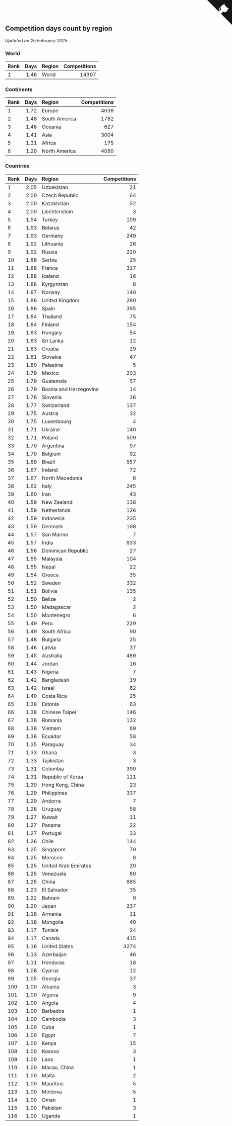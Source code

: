 ## Competition days count by region

*Updated on 25 February 2025*


### World

| Rank | Days | Region | Competitions |
| :--- | ---: | :--- | ---: |
| 1 | 1.46 | World | 14307 |

### Continents

| Rank | Days | Region | Competitions |
| :--- | ---: | :--- | ---: |
| 1 | 1.72 | Europe | 4639 |
| 2 | 1.48 | South America | 1782 |
| 3 | 1.48 | Oceania | 627 |
| 4 | 1.41 | Asia | 3004 |
| 5 | 1.31 | Africa | 175 |
| 6 | 1.20 | North America | 4080 |

### Countries

| Rank | Days | Region | Competitions |
| :--- | ---: | :--- | ---: |
| 1 | 2.05 | Uzbekistan | 21 |
| 2 | 2.00 | Czech Republic | 64 |
| 3 | 2.00 | Kazakhstan | 52 |
| 4 | 2.00 | Liechtenstein | 3 |
| 5 | 1.94 | Turkey | 109 |
| 6 | 1.93 | Belarus | 42 |
| 7 | 1.93 | Germany | 249 |
| 8 | 1.92 | Lithuania | 26 |
| 9 | 1.92 | Russia | 220 |
| 10 | 1.88 | Serbia | 25 |
| 11 | 1.88 | France | 317 |
| 12 | 1.88 | Iceland | 16 |
| 13 | 1.88 | Kyrgyzstan | 8 |
| 14 | 1.87 | Norway | 140 |
| 15 | 1.86 | United Kingdom | 280 |
| 16 | 1.86 | Spain | 395 |
| 17 | 1.84 | Thailand | 75 |
| 18 | 1.84 | Finland | 154 |
| 19 | 1.83 | Hungary | 54 |
| 20 | 1.83 | Sri Lanka | 12 |
| 21 | 1.83 | Croatia | 29 |
| 22 | 1.81 | Slovakia | 47 |
| 23 | 1.80 | Palestine | 5 |
| 24 | 1.79 | Mexico | 203 |
| 25 | 1.79 | Guatemala | 57 |
| 26 | 1.79 | Bosnia and Herzegovina | 14 |
| 27 | 1.78 | Slovenia | 36 |
| 28 | 1.77 | Switzerland | 137 |
| 29 | 1.75 | Austria | 32 |
| 30 | 1.75 | Luxembourg | 4 |
| 31 | 1.71 | Ukraine | 140 |
| 32 | 1.71 | Poland | 509 |
| 33 | 1.70 | Argentina | 97 |
| 34 | 1.70 | Belgium | 92 |
| 35 | 1.69 | Brazil | 557 |
| 36 | 1.67 | Ireland | 72 |
| 37 | 1.67 | North Macedonia | 6 |
| 38 | 1.62 | Italy | 245 |
| 39 | 1.60 | Iran | 43 |
| 40 | 1.59 | New Zealand | 138 |
| 41 | 1.59 | Netherlands | 126 |
| 42 | 1.59 | Indonesia | 235 |
| 43 | 1.59 | Denmark | 198 |
| 44 | 1.57 | San Marino | 7 |
| 45 | 1.57 | India | 633 |
| 46 | 1.56 | Dominican Republic | 27 |
| 47 | 1.55 | Malaysia | 104 |
| 48 | 1.55 | Nepal | 22 |
| 49 | 1.54 | Greece | 35 |
| 50 | 1.52 | Sweden | 332 |
| 51 | 1.51 | Bolivia | 135 |
| 52 | 1.50 | Belize | 2 |
| 53 | 1.50 | Madagascar | 2 |
| 54 | 1.50 | Montenegro | 6 |
| 55 | 1.49 | Peru | 229 |
| 56 | 1.49 | South Africa | 90 |
| 57 | 1.48 | Bulgaria | 25 |
| 58 | 1.46 | Latvia | 37 |
| 59 | 1.45 | Australia | 489 |
| 60 | 1.44 | Jordan | 16 |
| 61 | 1.43 | Nigeria | 7 |
| 62 | 1.42 | Bangladesh | 19 |
| 63 | 1.42 | Israel | 62 |
| 64 | 1.40 | Costa Rica | 25 |
| 65 | 1.38 | Estonia | 63 |
| 66 | 1.38 | Chinese Taipei | 146 |
| 67 | 1.36 | Romania | 132 |
| 68 | 1.36 | Vietnam | 69 |
| 69 | 1.36 | Ecuador | 58 |
| 70 | 1.35 | Paraguay | 34 |
| 71 | 1.33 | Ghana | 3 |
| 72 | 1.33 | Tajikistan | 3 |
| 73 | 1.31 | Colombia | 390 |
| 74 | 1.31 | Republic of Korea | 111 |
| 75 | 1.30 | Hong Kong, China | 23 |
| 76 | 1.29 | Philippines | 337 |
| 77 | 1.29 | Andorra | 7 |
| 78 | 1.28 | Uruguay | 58 |
| 79 | 1.27 | Kuwait | 11 |
| 80 | 1.27 | Panama | 22 |
| 81 | 1.27 | Portugal | 33 |
| 82 | 1.26 | Chile | 144 |
| 83 | 1.25 | Singapore | 79 |
| 84 | 1.25 | Morocco | 8 |
| 85 | 1.25 | United Arab Emirates | 20 |
| 86 | 1.25 | Venezuela | 80 |
| 87 | 1.25 | China | 665 |
| 88 | 1.23 | El Salvador | 35 |
| 89 | 1.22 | Bahrain | 9 |
| 90 | 1.20 | Japan | 237 |
| 91 | 1.18 | Armenia | 11 |
| 92 | 1.18 | Mongolia | 40 |
| 93 | 1.17 | Tunisia | 24 |
| 94 | 1.17 | Canada | 415 |
| 95 | 1.16 | United States | 3274 |
| 96 | 1.13 | Azerbaijan | 46 |
| 97 | 1.11 | Honduras | 18 |
| 98 | 1.08 | Cyprus | 12 |
| 99 | 1.05 | Georgia | 37 |
| 100 | 1.00 | Albania | 3 |
| 101 | 1.00 | Algeria | 9 |
| 102 | 1.00 | Angola | 4 |
| 103 | 1.00 | Barbados | 1 |
| 104 | 1.00 | Cambodia | 3 |
| 105 | 1.00 | Cuba | 1 |
| 106 | 1.00 | Egypt | 7 |
| 107 | 1.00 | Kenya | 15 |
| 108 | 1.00 | Kosovo | 3 |
| 109 | 1.00 | Laos | 1 |
| 110 | 1.00 | Macau, China | 1 |
| 111 | 1.00 | Malta | 2 |
| 112 | 1.00 | Mauritius | 5 |
| 113 | 1.00 | Moldova | 5 |
| 114 | 1.00 | Oman | 1 |
| 115 | 1.00 | Pakistan | 3 |
| 116 | 1.00 | Uganda | 1 |


<a href="https://github.com/JustinTimeCuber/wca_statistics" class="github-corner" aria-label="View source on Github"><svg width="80" height="80" viewBox="0 0 250 250" style="fill:#151513; color:#fff; position: absolute; top: 0; border: 0; right: 0;" aria-hidden="true"><path d="M0,0 L115,115 L130,115 L142,142 L250,250 L250,0 Z"></path><path d="M128.3,109.0 C113.8,99.7 119.0,89.6 119.0,89.6 C122.0,82.7 120.5,78.6 120.5,78.6 C119.2,72.0 123.4,76.3 123.4,76.3 C127.3,80.9 125.5,87.3 125.5,87.3 C122.9,97.6 130.6,101.9 134.4,103.2" fill="currentColor" style="transform-origin: 130px 106px;" class="octo-arm"></path><path d="M115.0,115.0 C114.9,115.1 118.7,116.5 119.8,115.4 L133.7,101.6 C136.9,99.2 139.9,98.4 142.2,98.6 C133.8,88.0 127.5,74.4 143.8,58.0 C148.5,53.4 154.0,51.2 159.7,51.0 C160.3,49.4 163.2,43.6 171.4,40.1 C171.4,40.1 176.1,42.5 178.8,56.2 C183.1,58.6 187.2,61.8 190.9,65.4 C194.5,69.0 197.7,73.2 200.1,77.6 C213.8,80.2 216.3,84.9 216.3,84.9 C212.7,93.1 206.9,96.0 205.4,96.6 C205.1,102.4 203.0,107.8 198.3,112.5 C181.9,128.9 168.3,122.5 157.7,114.1 C157.9,116.9 156.7,120.9 152.7,124.9 L141.0,136.5 C139.8,137.7 141.6,141.9 141.8,141.8 Z" fill="currentColor" class="octo-body"></path></svg></a><style>.github-corner:hover .octo-arm{animation:octocat-wave 560ms ease-in-out}@keyframes octocat-wave{0%,100%{transform:rotate(0)}20%,60%{transform:rotate(-25deg)}40%,80%{transform:rotate(10deg)}}@media (max-width:500px){.github-corner:hover .octo-arm{animation:none}.github-corner .octo-arm{animation:octocat-wave 560ms ease-in-out}}</style>
